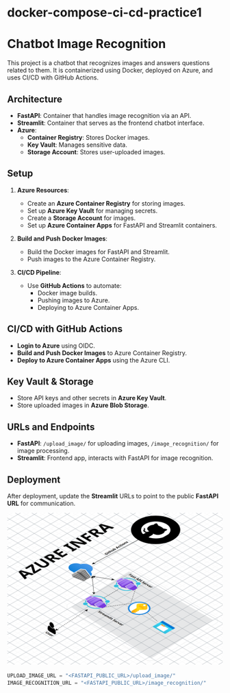 # docker-compose-ci-cd-practice1

# Chatbot Image Recognition

This project is a chatbot that recognizes images and answers questions related to them. It is containerized using Docker, deployed on Azure, and uses CI/CD with GitHub Actions.

## Architecture

- **FastAPI**: Container that handles image recognition via an API.
- **Streamlit**: Container that serves as the frontend chatbot interface.
- **Azure**:
  - **Container Registry**: Stores Docker images.
  - **Key Vault**: Manages sensitive data.
  - **Storage Account**: Stores user-uploaded images.

## Setup

1. **Azure Resources**:
   - Create an **Azure Container Registry** for storing images.
   - Set up **Azure Key Vault** for managing secrets.
   - Create a **Storage Account** for images.
   - Set up **Azure Container Apps** for FastAPI and Streamlit containers.

2. **Build and Push Docker Images**:
   - Build the Docker images for FastAPI and Streamlit.
   - Push images to the Azure Container Registry.

3. **CI/CD Pipeline**:
   - Use **GitHub Actions** to automate:
     - Docker image builds.
     - Pushing images to Azure.
     - Deploying to Azure Container Apps.

## CI/CD with GitHub Actions

- **Login to Azure** using OIDC.
- **Build and Push Docker Images** to Azure Container Registry.
- **Deploy to Azure Container Apps** using the Azure CLI.

## Key Vault & Storage

- Store API keys and other secrets in **Azure Key Vault**.
- Store uploaded images in **Azure Blob Storage**.

## URLs and Endpoints

- **FastAPI**: `/upload_image/` for uploading images, `/image_recognition/` for image processing.
- **Streamlit**: Frontend app, interacts with FastAPI for image recognition.

## Deployment

After deployment, update the **Streamlit** URLs to point to the public **FastAPI URL** for communication.

![Infrastructure Diagram](Image_gallery/infra.png)

```python
UPLOAD_IMAGE_URL = "<FASTAPI_PUBLIC_URL>/upload_image/"
IMAGE_RECOGNITION_URL = "<FASTAPI_PUBLIC_URL>/image_recognition/"

